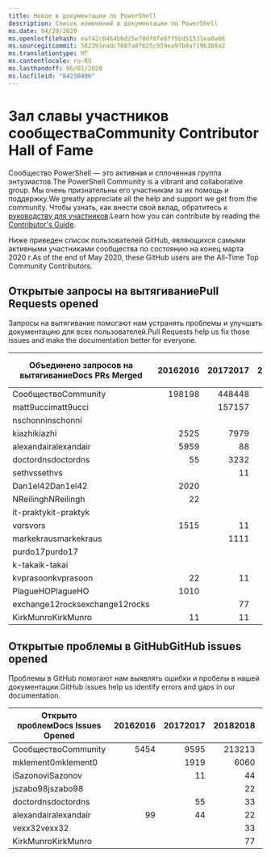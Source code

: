 ```yaml
---
title: Новое в документации по PowerShell
description: Список изменений в документации по PowerShell
ms.date: 04/29/2020
ms.openlocfilehash: eaf42c0464b6d25e70df0fe8ff5bd51531ea0a06
ms.sourcegitcommit: 582391eadc7687a8f625c959ea97b8a71963b9a2
ms.translationtype: HT
ms.contentlocale: ru-RU
ms.lasthandoff: 06/01/2020
ms.locfileid: "84250406"
---
```

# <a name="community-contributor-hall-of-fame"></a><span data-ttu-id="ade07-103">Зал славы участников сообщества</span><span class="sxs-lookup"><span data-stu-id="ade07-103">Community Contributor Hall of Fame</span></span>

<span data-ttu-id="ade07-104">Сообщество PowerShell — это активная и сплоченная группа энтузиастов.</span><span class="sxs-lookup"><span data-stu-id="ade07-104">The PowerShell Community is a vibrant and collaborative group.</span></span> <span data-ttu-id="ade07-105">Мы очень признательны его участникам за их помощь и поддержку.</span><span class="sxs-lookup"><span data-stu-id="ade07-105">We greatly appreciate all the help and support we get from the community.</span></span> <span data-ttu-id="ade07-106">Чтобы узнать, как внести свой вклад, обратитесь к [руководству для участников][contrib].</span><span class="sxs-lookup"><span data-stu-id="ade07-106">Learn how you can contribute by reading the [Contributor's Guide][contrib].</span></span>

<span data-ttu-id="ade07-107">Ниже приведен список пользователей GitHub, являющихся самыми активными участниками сообщества по состоянию на конец марта 2020 г.</span><span class="sxs-lookup"><span data-stu-id="ade07-107">As of the end of May 2020, these GitHub users are the All-Time Top Community Contributors.</span></span>

## <a name="pull-requests-opened"></a><span data-ttu-id="ade07-108">Открытые запросы на вытягивание</span><span class="sxs-lookup"><span data-stu-id="ade07-108">Pull Requests opened</span></span>

<span data-ttu-id="ade07-109">Запросы на вытягивание помогают нам устранять проблемы и улучшать документацию для всех пользователей.</span><span class="sxs-lookup"><span data-stu-id="ade07-109">Pull Requests help us fix those issues and make the documentation better for everyone.</span></span>

| <span data-ttu-id="ade07-110">Объединено запросов на вытягивание</span><span class="sxs-lookup"><span data-stu-id="ade07-110">Docs PRs Merged</span></span> | <span data-ttu-id="ade07-111">2016</span><span class="sxs-lookup"><span data-stu-id="ade07-111">2016</span></span> | <span data-ttu-id="ade07-112">2017</span><span class="sxs-lookup"><span data-stu-id="ade07-112">2017</span></span> | <span data-ttu-id="ade07-113">2018</span><span class="sxs-lookup"><span data-stu-id="ade07-113">2018</span></span> | <span data-ttu-id="ade07-114">2019</span><span class="sxs-lookup"><span data-stu-id="ade07-114">2019</span></span> | <span data-ttu-id="ade07-115">2020</span><span class="sxs-lookup"><span data-stu-id="ade07-115">2020</span></span> | <span data-ttu-id="ade07-116">Grand Total</span><span class="sxs-lookup"><span data-stu-id="ade07-116">Grand Total</span></span> |
| --------------- | ---: | ---: | ---: | ---: | ---: | ----------: |
| <span data-ttu-id="ade07-117">Сообщество</span><span class="sxs-lookup"><span data-stu-id="ade07-117">Community</span></span>       |  <span data-ttu-id="ade07-118">198</span><span class="sxs-lookup"><span data-stu-id="ade07-118">198</span></span> |  <span data-ttu-id="ade07-119">448</span><span class="sxs-lookup"><span data-stu-id="ade07-119">448</span></span> |  <span data-ttu-id="ade07-120">468</span><span class="sxs-lookup"><span data-stu-id="ade07-120">468</span></span> |  <span data-ttu-id="ade07-121">322</span><span class="sxs-lookup"><span data-stu-id="ade07-121">322</span></span> |   <span data-ttu-id="ade07-122">59</span><span class="sxs-lookup"><span data-stu-id="ade07-122">59</span></span> |        <span data-ttu-id="ade07-123">1495</span><span class="sxs-lookup"><span data-stu-id="ade07-123">1495</span></span> |
| <span data-ttu-id="ade07-124">matt9ucci</span><span class="sxs-lookup"><span data-stu-id="ade07-124">matt9ucci</span></span>       |      |  <span data-ttu-id="ade07-125">157</span><span class="sxs-lookup"><span data-stu-id="ade07-125">157</span></span> |   <span data-ttu-id="ade07-126">80</span><span class="sxs-lookup"><span data-stu-id="ade07-126">80</span></span> |   <span data-ttu-id="ade07-127">30</span><span class="sxs-lookup"><span data-stu-id="ade07-127">30</span></span> |      |         <span data-ttu-id="ade07-128">267</span><span class="sxs-lookup"><span data-stu-id="ade07-128">267</span></span> |
| <span data-ttu-id="ade07-129">nschonni</span><span class="sxs-lookup"><span data-stu-id="ade07-129">nschonni</span></span>        |      |      |   <span data-ttu-id="ade07-130">14</span><span class="sxs-lookup"><span data-stu-id="ade07-130">14</span></span> |  <span data-ttu-id="ade07-131">138</span><span class="sxs-lookup"><span data-stu-id="ade07-131">138</span></span> |   <span data-ttu-id="ade07-132">10</span><span class="sxs-lookup"><span data-stu-id="ade07-132">10</span></span> |         <span data-ttu-id="ade07-133">162</span><span class="sxs-lookup"><span data-stu-id="ade07-133">162</span></span> |
| <span data-ttu-id="ade07-134">kiazhi</span><span class="sxs-lookup"><span data-stu-id="ade07-134">kiazhi</span></span>          |   <span data-ttu-id="ade07-135">25</span><span class="sxs-lookup"><span data-stu-id="ade07-135">25</span></span> |   <span data-ttu-id="ade07-136">79</span><span class="sxs-lookup"><span data-stu-id="ade07-136">79</span></span> |   <span data-ttu-id="ade07-137">12</span><span class="sxs-lookup"><span data-stu-id="ade07-137">12</span></span> |      |      |         <span data-ttu-id="ade07-138">116</span><span class="sxs-lookup"><span data-stu-id="ade07-138">116</span></span> |
| <span data-ttu-id="ade07-139">alexandair</span><span class="sxs-lookup"><span data-stu-id="ade07-139">alexandair</span></span>      |   <span data-ttu-id="ade07-140">59</span><span class="sxs-lookup"><span data-stu-id="ade07-140">59</span></span> |    <span data-ttu-id="ade07-141">8</span><span class="sxs-lookup"><span data-stu-id="ade07-141">8</span></span> |   <span data-ttu-id="ade07-142">26</span><span class="sxs-lookup"><span data-stu-id="ade07-142">26</span></span> |    <span data-ttu-id="ade07-143">2</span><span class="sxs-lookup"><span data-stu-id="ade07-143">2</span></span> |    <span data-ttu-id="ade07-144">1</span><span class="sxs-lookup"><span data-stu-id="ade07-144">1</span></span> |          <span data-ttu-id="ade07-145">96</span><span class="sxs-lookup"><span data-stu-id="ade07-145">96</span></span> |
| <span data-ttu-id="ade07-146">doctordns</span><span class="sxs-lookup"><span data-stu-id="ade07-146">doctordns</span></span>       |    <span data-ttu-id="ade07-147">5</span><span class="sxs-lookup"><span data-stu-id="ade07-147">5</span></span> |   <span data-ttu-id="ade07-148">32</span><span class="sxs-lookup"><span data-stu-id="ade07-148">32</span></span> |   <span data-ttu-id="ade07-149">20</span><span class="sxs-lookup"><span data-stu-id="ade07-149">20</span></span> |    <span data-ttu-id="ade07-150">7</span><span class="sxs-lookup"><span data-stu-id="ade07-150">7</span></span> |    <span data-ttu-id="ade07-151">3</span><span class="sxs-lookup"><span data-stu-id="ade07-151">3</span></span> |          <span data-ttu-id="ade07-152">67</span><span class="sxs-lookup"><span data-stu-id="ade07-152">67</span></span> |
| <span data-ttu-id="ade07-153">sethvs</span><span class="sxs-lookup"><span data-stu-id="ade07-153">sethvs</span></span>          |      |    <span data-ttu-id="ade07-154">1</span><span class="sxs-lookup"><span data-stu-id="ade07-154">1</span></span> |   <span data-ttu-id="ade07-155">44</span><span class="sxs-lookup"><span data-stu-id="ade07-155">44</span></span> |      |      |          <span data-ttu-id="ade07-156">45</span><span class="sxs-lookup"><span data-stu-id="ade07-156">45</span></span> |
| <span data-ttu-id="ade07-157">Dan1el42</span><span class="sxs-lookup"><span data-stu-id="ade07-157">Dan1el42</span></span>        |   <span data-ttu-id="ade07-158">20</span><span class="sxs-lookup"><span data-stu-id="ade07-158">20</span></span> |      |      |      |      |          <span data-ttu-id="ade07-159">20</span><span class="sxs-lookup"><span data-stu-id="ade07-159">20</span></span> |
| <span data-ttu-id="ade07-160">NReilingh</span><span class="sxs-lookup"><span data-stu-id="ade07-160">NReilingh</span></span>       |    <span data-ttu-id="ade07-161">2</span><span class="sxs-lookup"><span data-stu-id="ade07-161">2</span></span> |      |   <span data-ttu-id="ade07-162">13</span><span class="sxs-lookup"><span data-stu-id="ade07-162">13</span></span> |    <span data-ttu-id="ade07-163">3</span><span class="sxs-lookup"><span data-stu-id="ade07-163">3</span></span> |      |          <span data-ttu-id="ade07-164">18</span><span class="sxs-lookup"><span data-stu-id="ade07-164">18</span></span> |
| <span data-ttu-id="ade07-165">it-praktyk</span><span class="sxs-lookup"><span data-stu-id="ade07-165">it-praktyk</span></span>      |      |      |   <span data-ttu-id="ade07-166">16</span><span class="sxs-lookup"><span data-stu-id="ade07-166">16</span></span> |    <span data-ttu-id="ade07-167">1</span><span class="sxs-lookup"><span data-stu-id="ade07-167">1</span></span> |      |          <span data-ttu-id="ade07-168">17</span><span class="sxs-lookup"><span data-stu-id="ade07-168">17</span></span> |
| <span data-ttu-id="ade07-169">vors</span><span class="sxs-lookup"><span data-stu-id="ade07-169">vors</span></span>            |   <span data-ttu-id="ade07-170">15</span><span class="sxs-lookup"><span data-stu-id="ade07-170">15</span></span> |    <span data-ttu-id="ade07-171">1</span><span class="sxs-lookup"><span data-stu-id="ade07-171">1</span></span> |      |      |      |          <span data-ttu-id="ade07-172">16</span><span class="sxs-lookup"><span data-stu-id="ade07-172">16</span></span> |
| <span data-ttu-id="ade07-173">markekraus</span><span class="sxs-lookup"><span data-stu-id="ade07-173">markekraus</span></span>      |      |   <span data-ttu-id="ade07-174">11</span><span class="sxs-lookup"><span data-stu-id="ade07-174">11</span></span> |    <span data-ttu-id="ade07-175">5</span><span class="sxs-lookup"><span data-stu-id="ade07-175">5</span></span> |      |      |          <span data-ttu-id="ade07-176">16</span><span class="sxs-lookup"><span data-stu-id="ade07-176">16</span></span> |
| <span data-ttu-id="ade07-177">purdo17</span><span class="sxs-lookup"><span data-stu-id="ade07-177">purdo17</span></span>         |      |      |   <span data-ttu-id="ade07-178">13</span><span class="sxs-lookup"><span data-stu-id="ade07-178">13</span></span> |      |      |          <span data-ttu-id="ade07-179">13</span><span class="sxs-lookup"><span data-stu-id="ade07-179">13</span></span> |
| <span data-ttu-id="ade07-180">k-takai</span><span class="sxs-lookup"><span data-stu-id="ade07-180">k-takai</span></span>         |      |      |    <span data-ttu-id="ade07-181">5</span><span class="sxs-lookup"><span data-stu-id="ade07-181">5</span></span> |    <span data-ttu-id="ade07-182">1</span><span class="sxs-lookup"><span data-stu-id="ade07-182">1</span></span> |    <span data-ttu-id="ade07-183">7</span><span class="sxs-lookup"><span data-stu-id="ade07-183">7</span></span> |          <span data-ttu-id="ade07-184">13</span><span class="sxs-lookup"><span data-stu-id="ade07-184">13</span></span> |
| <span data-ttu-id="ade07-185">kvprasoon</span><span class="sxs-lookup"><span data-stu-id="ade07-185">kvprasoon</span></span>       |    <span data-ttu-id="ade07-186">2</span><span class="sxs-lookup"><span data-stu-id="ade07-186">2</span></span> |    <span data-ttu-id="ade07-187">1</span><span class="sxs-lookup"><span data-stu-id="ade07-187">1</span></span> |    <span data-ttu-id="ade07-188">7</span><span class="sxs-lookup"><span data-stu-id="ade07-188">7</span></span> |    <span data-ttu-id="ade07-189">2</span><span class="sxs-lookup"><span data-stu-id="ade07-189">2</span></span> |      |          <span data-ttu-id="ade07-190">12</span><span class="sxs-lookup"><span data-stu-id="ade07-190">12</span></span> |
| <span data-ttu-id="ade07-191">PlagueHO</span><span class="sxs-lookup"><span data-stu-id="ade07-191">PlagueHO</span></span>        |   <span data-ttu-id="ade07-192">10</span><span class="sxs-lookup"><span data-stu-id="ade07-192">10</span></span> |      |      |    <span data-ttu-id="ade07-193">1</span><span class="sxs-lookup"><span data-stu-id="ade07-193">1</span></span> |      |          <span data-ttu-id="ade07-194">11</span><span class="sxs-lookup"><span data-stu-id="ade07-194">11</span></span> |
| <span data-ttu-id="ade07-195">exchange12rocks</span><span class="sxs-lookup"><span data-stu-id="ade07-195">exchange12rocks</span></span> |      |    <span data-ttu-id="ade07-196">7</span><span class="sxs-lookup"><span data-stu-id="ade07-196">7</span></span> |    <span data-ttu-id="ade07-197">3</span><span class="sxs-lookup"><span data-stu-id="ade07-197">3</span></span> |      |      |          <span data-ttu-id="ade07-198">10</span><span class="sxs-lookup"><span data-stu-id="ade07-198">10</span></span> |
| <span data-ttu-id="ade07-199">KirkMunro</span><span class="sxs-lookup"><span data-stu-id="ade07-199">KirkMunro</span></span>       |    <span data-ttu-id="ade07-200">1</span><span class="sxs-lookup"><span data-stu-id="ade07-200">1</span></span> |    <span data-ttu-id="ade07-201">1</span><span class="sxs-lookup"><span data-stu-id="ade07-201">1</span></span> |    <span data-ttu-id="ade07-202">2</span><span class="sxs-lookup"><span data-stu-id="ade07-202">2</span></span> |    <span data-ttu-id="ade07-203">6</span><span class="sxs-lookup"><span data-stu-id="ade07-203">6</span></span> |      |          <span data-ttu-id="ade07-204">10</span><span class="sxs-lookup"><span data-stu-id="ade07-204">10</span></span> |

## <a name="github-issues-opened"></a><span data-ttu-id="ade07-205">Открытые проблемы в GitHub</span><span class="sxs-lookup"><span data-stu-id="ade07-205">GitHub issues opened</span></span>

<span data-ttu-id="ade07-206">Проблемы в GitHub помогают нам выявлять ошибки и пробелы в нашей документации.</span><span class="sxs-lookup"><span data-stu-id="ade07-206">GitHub issues help us identify errors and gaps in our documentation.</span></span>

| <span data-ttu-id="ade07-207">Открыто проблем</span><span class="sxs-lookup"><span data-stu-id="ade07-207">Docs Issues Opened</span></span> | <span data-ttu-id="ade07-208">2016</span><span class="sxs-lookup"><span data-stu-id="ade07-208">2016</span></span> | <span data-ttu-id="ade07-209">2017</span><span class="sxs-lookup"><span data-stu-id="ade07-209">2017</span></span> | <span data-ttu-id="ade07-210">2018</span><span class="sxs-lookup"><span data-stu-id="ade07-210">2018</span></span> | <span data-ttu-id="ade07-211">2019</span><span class="sxs-lookup"><span data-stu-id="ade07-211">2019</span></span> | <span data-ttu-id="ade07-212">2020</span><span class="sxs-lookup"><span data-stu-id="ade07-212">2020</span></span> | <span data-ttu-id="ade07-213">Grand Total</span><span class="sxs-lookup"><span data-stu-id="ade07-213">Grand Total</span></span> |
| ------------------ | ---: | ---: | ---: | ---: | ---: | ----------: |
| <span data-ttu-id="ade07-214">Сообщество</span><span class="sxs-lookup"><span data-stu-id="ade07-214">Community</span></span>          |   <span data-ttu-id="ade07-215">54</span><span class="sxs-lookup"><span data-stu-id="ade07-215">54</span></span> |   <span data-ttu-id="ade07-216">95</span><span class="sxs-lookup"><span data-stu-id="ade07-216">95</span></span> |  <span data-ttu-id="ade07-217">213</span><span class="sxs-lookup"><span data-stu-id="ade07-217">213</span></span> |  <span data-ttu-id="ade07-218">575</span><span class="sxs-lookup"><span data-stu-id="ade07-218">575</span></span> |  <span data-ttu-id="ade07-219">261</span><span class="sxs-lookup"><span data-stu-id="ade07-219">261</span></span> |        <span data-ttu-id="ade07-220">1198</span><span class="sxs-lookup"><span data-stu-id="ade07-220">1198</span></span> |
| <span data-ttu-id="ade07-221">mklement0</span><span class="sxs-lookup"><span data-stu-id="ade07-221">mklement0</span></span>          |      |   <span data-ttu-id="ade07-222">19</span><span class="sxs-lookup"><span data-stu-id="ade07-222">19</span></span> |   <span data-ttu-id="ade07-223">60</span><span class="sxs-lookup"><span data-stu-id="ade07-223">60</span></span> |   <span data-ttu-id="ade07-224">56</span><span class="sxs-lookup"><span data-stu-id="ade07-224">56</span></span> |   <span data-ttu-id="ade07-225">31</span><span class="sxs-lookup"><span data-stu-id="ade07-225">31</span></span> |         <span data-ttu-id="ade07-226">166</span><span class="sxs-lookup"><span data-stu-id="ade07-226">166</span></span> |
| <span data-ttu-id="ade07-227">iSazonov</span><span class="sxs-lookup"><span data-stu-id="ade07-227">iSazonov</span></span>           |      |    <span data-ttu-id="ade07-228">1</span><span class="sxs-lookup"><span data-stu-id="ade07-228">1</span></span> |    <span data-ttu-id="ade07-229">4</span><span class="sxs-lookup"><span data-stu-id="ade07-229">4</span></span> |   <span data-ttu-id="ade07-230">10</span><span class="sxs-lookup"><span data-stu-id="ade07-230">10</span></span> |    <span data-ttu-id="ade07-231">5</span><span class="sxs-lookup"><span data-stu-id="ade07-231">5</span></span> |          <span data-ttu-id="ade07-232">20</span><span class="sxs-lookup"><span data-stu-id="ade07-232">20</span></span> |
| <span data-ttu-id="ade07-233">jszabo98</span><span class="sxs-lookup"><span data-stu-id="ade07-233">jszabo98</span></span>           |      |      |    <span data-ttu-id="ade07-234">2</span><span class="sxs-lookup"><span data-stu-id="ade07-234">2</span></span> |   <span data-ttu-id="ade07-235">15</span><span class="sxs-lookup"><span data-stu-id="ade07-235">15</span></span> |    <span data-ttu-id="ade07-236">3</span><span class="sxs-lookup"><span data-stu-id="ade07-236">3</span></span> |          <span data-ttu-id="ade07-237">20</span><span class="sxs-lookup"><span data-stu-id="ade07-237">20</span></span> |
| <span data-ttu-id="ade07-238">doctordns</span><span class="sxs-lookup"><span data-stu-id="ade07-238">doctordns</span></span>          |      |    <span data-ttu-id="ade07-239">5</span><span class="sxs-lookup"><span data-stu-id="ade07-239">5</span></span> |    <span data-ttu-id="ade07-240">3</span><span class="sxs-lookup"><span data-stu-id="ade07-240">3</span></span> |    <span data-ttu-id="ade07-241">5</span><span class="sxs-lookup"><span data-stu-id="ade07-241">5</span></span> |    <span data-ttu-id="ade07-242">4</span><span class="sxs-lookup"><span data-stu-id="ade07-242">4</span></span> |          <span data-ttu-id="ade07-243">17</span><span class="sxs-lookup"><span data-stu-id="ade07-243">17</span></span> |
| <span data-ttu-id="ade07-244">alexandair</span><span class="sxs-lookup"><span data-stu-id="ade07-244">alexandair</span></span>         |    <span data-ttu-id="ade07-245">9</span><span class="sxs-lookup"><span data-stu-id="ade07-245">9</span></span> |    <span data-ttu-id="ade07-246">4</span><span class="sxs-lookup"><span data-stu-id="ade07-246">4</span></span> |    <span data-ttu-id="ade07-247">2</span><span class="sxs-lookup"><span data-stu-id="ade07-247">2</span></span> |      |      |          <span data-ttu-id="ade07-248">15</span><span class="sxs-lookup"><span data-stu-id="ade07-248">15</span></span> |
| <span data-ttu-id="ade07-249">vexx32</span><span class="sxs-lookup"><span data-stu-id="ade07-249">vexx32</span></span>             |      |      |    <span data-ttu-id="ade07-250">3</span><span class="sxs-lookup"><span data-stu-id="ade07-250">3</span></span> |   <span data-ttu-id="ade07-251">11</span><span class="sxs-lookup"><span data-stu-id="ade07-251">11</span></span> |      |          <span data-ttu-id="ade07-252">14</span><span class="sxs-lookup"><span data-stu-id="ade07-252">14</span></span> |
| <span data-ttu-id="ade07-253">KirkMunro</span><span class="sxs-lookup"><span data-stu-id="ade07-253">KirkMunro</span></span>          |      |      |    <span data-ttu-id="ade07-254">7</span><span class="sxs-lookup"><span data-stu-id="ade07-254">7</span></span> |    <span data-ttu-id="ade07-255">7</span><span class="sxs-lookup"><span data-stu-id="ade07-255">7</span></span> |      |          <span data-ttu-id="ade07-256">14</span><span class="sxs-lookup"><span data-stu-id="ade07-256">14</span></span> |

<!-- Link references -->
[contrib]: contributing/overview.md
